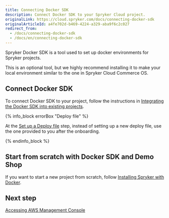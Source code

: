 ```yaml
---
title: Connecting Docker SDK
description: Connect Docker SDK to your Spryker Cloud project.
originalLink: https://cloud.spryker.com/docs/connecting-docker-sdk
originalArticleId: a4fe702d-b469-4224-a329-aba9f6c2c027
redirect_from:
  - /docs/connecting-docker-sdk
  - /docs/en/connecting-docker-sdk
---
```


Spryker Docker SDK is a tool used to set up docker environments for Spryker projects.

This is an optional tool, but we highly recommend installing it to make your local environment similar to the one in Spryker Cloud Commerce OS. 


## Connect Docker SDK
To connect Docker SDK to your project, follow the instructions in [Integrating the Docker SDK into existing projects](https://documentation.spryker.com/docs/integrating-the-docker-sdk-into-existing-projects).

{% info_block errorBox "Deploy file" %}

At the [Set up a Deploy file](https://documentation.spryker.com/docs/integrating-the-docker-sdk-into-existing-projects#set-up-a-deploy-file) step, instead of setting up a new deploy file, use the one provided to you after the onboarding. 

{% endinfo_block %}


## Start from scratch with Docker SDK and Demo Shop

If you want to start a new project from scratch, follow [Installing Spryker with Docker](https://documentation.spryker.com/docs/installing-spryker-with-docker).

 
## Next step

[Accessing AWS Management Console](/docs/cloud/dev/spryker-cloud-commerce-os/access/accessing-aws-management-console.html)
